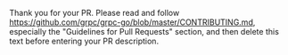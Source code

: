 Thank you for your PR. Please read and follow
https://github.com/grpc/grpc-go/blob/master/CONTRIBUTING.md, especially the
"Guidelines for Pull Requests" section, and then delete this text before
entering your PR description.
